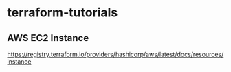 # terraform-tutorials
## AWS EC2 Instance

https://registry.terraform.io/providers/hashicorp/aws/latest/docs/resources/instance